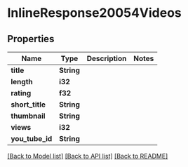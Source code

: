 # InlineResponse20054Videos

## Properties

Name | Type | Description | Notes
------------ | ------------- | ------------- | -------------
**title** | **String** |  | 
**length** | **i32** |  | 
**rating** | **f32** |  | 
**short_title** | **String** |  | 
**thumbnail** | **String** |  | 
**views** | **i32** |  | 
**you_tube_id** | **String** |  | 

[[Back to Model list]](../README.md#documentation-for-models) [[Back to API list]](../README.md#documentation-for-api-endpoints) [[Back to README]](../README.md)


